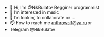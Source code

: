 - 👋 Hi, I’m @NikBulatov Begginer programmist 
- 👀 I’m interested in music
- 💞️ I’m looking to collaborate on ...
- 📫 How to reach me anthrowolf@ya.ru or 
- Telegram @NikBulatov

<!---
NikBulatov/NikBulatov is a ✨ special ✨ repository because its `README.md` (this file) appears on your GitHub profile.
You can click the Preview link to take a look at your changes.
--->

